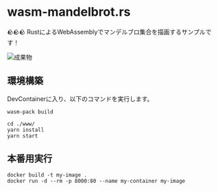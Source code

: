 # wasm-mandelbrot.rs

🪨🪨🪨 RustによるWebAssemblyでマンデルブロ集合を描画するサンプルです！  

![成果物](./docs/images/fruit.gif)  

## 環境構築

DevContainerに入り、以下のコマンドを実行します。  

```shell
wasm-pack build

cd ./www/
yarn install
yarn start
```

## 本番用実行

```shell
docker build -t my-image .
docker run -d --rm -p 8000:80 --name my-container my-image
```
